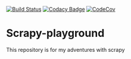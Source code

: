 [![Build Status](https://travis-ci.com/AlTosterino/Scrapy-playground.svg?branch=master)](https://travis-ci.com/AlTosterino/Scrapy-playground)
[![Codacy Badge](https://api.codacy.com/project/badge/Grade/aa8164aba8f448d490d37a55f33d9ccb)](https://www.codacy.com/manual/AlTosterino/Scrapy-playground?utm_source=github.com&amp;utm_medium=referral&amp;utm_content=AlTosterino/Scrapy-playground&amp;utm_campaign=Badge_Grade)
[![CodeCov](https://codecov.io/gh/AlTosterino/Scrapy-playground/branch/master/graph/badge.svg)](https://codecov.io/gh/AlTosterino/Scrapy-playground)

# Scrapy-playground
This repository is for my adventures with scrapy
